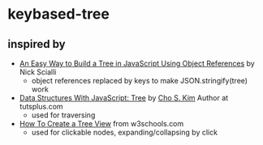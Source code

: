 # keybased-tree
## inspired by
* [An Easy Way to Build a Tree in JavaScript Using Object References](https://typeofnan.dev/an-easy-way-to-build-a-tree-with-object-references/) by Nick Scialli
  *  object references replaced by keys to make JSON.stringify(tree) work
* [Data Structures With JavaScript: Tree](https://code.tutsplus.com/articles/data-structures-with-javascript-tree--cms-23393) by [Cho S. Kim](https://tutsplus.com/authors/cho-kim) Author at tutsplus.com
  * used for traversing
* [How To Create a Tree View](https://www.w3schools.com/howto/howto_js_treeview.asp) from w3schools.com
  * used for clickable nodes, expanding/collapsing by click
